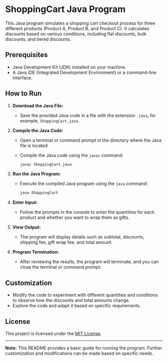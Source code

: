 # ShoppingCart Java Program

This Java program simulates a shopping cart checkout process for three different products (Product A, Product B, and Product C). It calculates discounts based on various conditions, including flat discounts, bulk discounts, and tiered discounts.

## Prerequisites

- Java Development Kit (JDK) installed on your machine.
- A Java IDE (Integrated Development Environment) or a command-line interface.

## How to Run

1. **Download the Java File:**

   - Save the provided Java code in a file with the extension `.java`, for example, `ShoppingCart.java`.

2. **Compile the Java Code:**

   - Open a terminal or command prompt in the directory where the Java file is located.
   - Compile the Java code using the `javac` command:

     ```bash
     javac ShoppingCart.java
     ```

3. **Run the Java Program:**

   - Execute the compiled Java program using the `java` command:

     ```bash
     java ShoppingCart
     ```

4. **Enter Input:**

   - Follow the prompts in the console to enter the quantities for each product and whether you want to wrap them as gifts.

5. **View Output:**

   - The program will display details such as subtotal, discounts, shipping fee, gift wrap fee, and total amount.

6. **Program Termination:**
   - After reviewing the results, the program will terminate, and you can close the terminal or command prompt.

## Customization

- Modify the code to experiment with different quantities and conditions to observe how the discounts and total amounts change.
- Explore the code and adapt it based on specific requirements.

## License

This project is licensed under the [MIT License](LICENSE).

---

**Note:** This README provides a basic guide for running the program. Further customization and modifications can be made based on specific needs.
